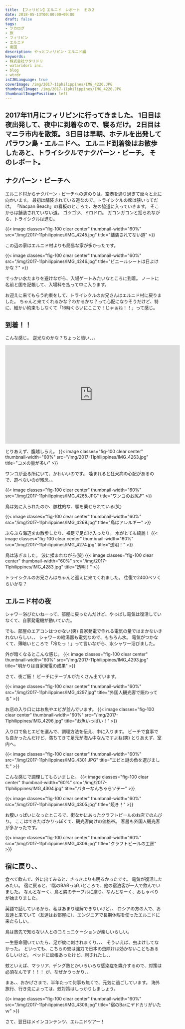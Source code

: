 ```yaml
---
title: 【フィリピン】エルニド　レポート　その２
date: 2018-05-13T00:00:00+09:00
draft: false
tags:
- ツカログ
- 旅
- フィリピン
- エルニド
- 南国
description: やっとフィリピン・エルニド編
keywords:
- 株式会社ワタリドリ
- wataridori inc.
- blog
- wtrdr
isCJKLanguage: true
coverImage: /img/2017-11philippines/IMG_4226.JPG
thumbnailImage: /img/2017-11philippines/IMG_4226.JPG
thumbnailImagePosition: left
---
```

2017年11月にフィリピンに行ってきました。
1日目は夜出発して、夜中に到着なので、寝るだけ。
2日目はマニラ市内を散策。
3日目は早朝、ホテルを出発してパラワン島・エルニドへ。
エルニド到着後はお散歩したあと、トライシクルでナクパーン・ビーチ。
そのレポート。
-----

## ナクパーン・ビーチへ

エルニド村からナクパーン・ビーチへの道のりは、空港を通り過ぎて延々と北に向かいます。
最初は舗装されている道なので、トライシクルの席は狭いってだけ。
「Nacpan Beach」の看板のところで、左の脇道に入っていきます。
そこからは舗装されていない道。
ゴツゴツ、ドロドロ。
ガコンガコンと揺られながら、トライシクルは進む。


{{< image classes="fig-100 clear center" thumbnail-width="60%" src="/img/2017-11philippines/IMG_4245.jpg" title="舗装されてない道" >}} 


この辺の家はエルニド村よりも簡易な家が多かったです。

{{< image classes="fig-100 clear center" thumbnail-width="60%" src="/img/2017-11philippines/IMG_4246.jpg" title="ビニールシートは日よけかな？" >}} 

でっかい水たまりを避けながら、入場ゲートみたいなところに到着。
ノートに名前と国を記帳して、入場料を払って中に入ります。

お迎えに来てもらう約束をして、トライシクルのお兄さんはエルニド村に戻りました。
ちゃんと来てくれるかな？わかるかな？って心配になりそうだけど、特に、細かい約束もしなくて「16時くらいにここで！じゃぁね！！」って感じ。


## 到着！！

こんな感じ。
逆光なのかな？ちょっと暗い、、、

<iframe width="560" height="315" src="https://www.youtube.com/embed/zSuoRBegrb0" frameborder="0" allow="autoplay; encrypted-media" allowfullscreen></iframe>


とりあえず、腹越しらえ。
{{< image classes="fig-100 clear center" thumbnail-width="60%" src="/img/2017-11philippines/IMG_4263.jpg" title="コメの量が多い" >}} 

ワンコが至る所にいて、かわいいのです。
噛まれると狂犬病の心配があるので、遊べないのが残念。。

{{< image classes="fig-100 clear center" thumbnail-width="60%" src="/img/2017-11philippines/IMG_4265.JPG" title="ワンコのお尻♪" >}} 


鳥は気に入られたのか、膝枕的な、顎を乗せられている(笑)

{{< image classes="fig-100 clear center" thumbnail-width="60%" src="/img/2017-11philippines/IMG_4269.jpg" title="鳥はアレルギー" >}} 


ぶらぶら海辺をお散歩したり、裸足で足だけ入ったり。
水がとても綺麗！
{{< image classes="fig-100 clear center" thumbnail-width="60%" src="/img/2017-11philippines/IMG_4274.jpg" title="透明！" >}} 

鳥は泳ぎました。
波に揉まれながら(笑)
{{< image classes="fig-100 clear center" thumbnail-width="60%" src="/img/2017-11philippines/IMG_4283.jpg" title="透明！" >}} 

トライシクルのお兄さんはちゃんと迎えに来てくれました。
往復で2400ペソくらいかな？

## エルニド村の夜
シャワー浴びたいねーって、部屋に戻ったんだけど、やっぱし電気は復活していなくて、自家発電機が動いていた。

でも、部屋のエアコンはつかない(笑)
自家発電で作れる電気の量ではまかないきれないらしい、、
シャワーの給湯器も電気なので、もちろん水。
電気がつかなくて、薄暗いところで「冷たっ！」って言いながら、水シャワー浴びました。

外が暗くなるとこんな感じ。
{{< image classes="fig-100 clear center" thumbnail-width="60%" src="/img/2017-11philippines/IMG_4293.jpg" title="明かりは自家発電の成果" >}} 

さて、夜ご飯！
ビーチにテーブルがたくさん出ています。

{{< image classes="fig-100 clear center" thumbnail-width="60%" src="/img/2017-11philippines/IMG_4297.jpg" title="外国人観光客で賑わってる" >}} 

お店の入り口にはお魚やエビが並んでいます。
{{< image classes="fig-100 clear center" thumbnail-width="60%" src="/img/2017-11philippines/IMG_4296.jpg" title="お魚いっぱい！" >}} 

入り口で魚とエビを選んで、調理方法を伝え、中に入ります。
ビーチで食事でも良かったんだけど、満ちてきて足元が海ん中なんですよね(笑)
とりあえず、室内へ。

{{< image classes="fig-100 clear center" thumbnail-width="60%" src="/img/2017-11philippines/IMG_4301.JPG" title="エビと謎の魚を選びました" >}} 

こんな感じで調理してもらいました。
{{< image classes="fig-100 clear center" thumbnail-width="60%" src="/img/2017-11philippines/IMG_4304.jpg" title="バターなんちゃらソテー" >}} 

{{< image classes="fig-100 clear center" thumbnail-width="60%" src="/img/2017-11philippines/IMG_4305.jpg" title="焼き！" >}} 


お腹いっぱいになったところで、街なかにあったクラフトビールのお店でのんびり。
ここはできたばかりっぽくて、観光客向けの価格帯。
客層も外国人観光客が多かったです。

{{< image classes="fig-100 clear center" thumbnail-width="60%" src="/img/2017-11philippines/IMG_4306.jpg" title="クラフトビールの工房" >}} 

## 宿に戻り、、
食べて飲んで、外に出てみると、さっきよりも明るかったです。
電気が復活したみたい。
宿に戻ると、1階のBARっぽいところで、他の宿泊客が一人で飲んでいました。
なんとなーく、鳥と隣のテーブルに座り、なんとなーく、おしゃべりが始まりました。

英語で話しているから、私はあまり理解できないけど、、
ロシアの方の人で、お友達と来ていて（友達はお部屋に）、エンジニアで長期休暇を使ったエルニドに来たらしい。

鳥は旅先で知らない人とのコミュニケーションが楽しいらしい。

一生懸命聞いていたら、足が蚊に刺されまくり、、、
そういえば、虫よけしてなかった。
といっても、こちらの蚊は強力で日本の虫除けは効かないこともあるらしいけど。
ベッドに蚊帳あったけど、刺されたし、、

蚊といえば、マラリア、デング熱とかいろいろな感染症を媒介するので、対策は必須なんです！！！
が、なぜかうっかり、、

まぁ、、おかげさまで、半年たって何事も無くで、元気に過ごしています。
海外旅行、行き先によっては、蚊対策はしっかりしましょう。

{{< image classes="fig-100 clear center" thumbnail-width="60%" src="/img/2017-11philippines/IMG_4309.jpg" title="宿のBarにヤドカリがいたｗ" >}} 

さて、翌日はメインコンテンツ、エルニドツアー！
